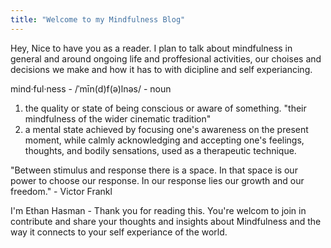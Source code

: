 ```yaml
---
title: "Welcome to my Mindfulness Blog"
---
```

Hey, Nice to have you as a reader.
I plan to talk about mindfulness in general and around ongoing life and proffesional activities, our choises and decisions we make and how it has to with dicipline and self experiancing.

mind·ful·ness - /ˈmīn(d)f(ə)lnəs/ - noun
1. the quality or state of being conscious or aware of something. "their mindfulness of the wider cinematic tradition"
2. a mental state achieved by focusing one's awareness on the present moment, while calmly acknowledging and accepting one's feelings, thoughts, and bodily sensations, used as a therapeutic technique.

"Between stimulus and response there is a space. In that space is our power to choose our response. In our response lies our growth and our freedom." - Victor Frankl

I'm Ethan Hasman - Thank you for reading this. 
You're welcom to join in contribute and share your thoughts and insights about Mindfulness and the way it connects to your self experiance of the world.
